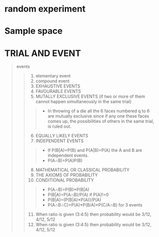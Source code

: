 # random experiment

# Sample space

# TRIAL AND EVENT
> events
>>1.  elementary event 
>>2.  compound event
>>3.  EXHAUSTIVE EVENTS
>>4.  FAVOURABLE EVENTS
>>5.  MUTALLY EXCLUSIVE EVENTS (if two or more of them cannot happen simultaneously in the same trial)
>>>*  In throwing of a die all the 6 faces numbered q to 6 are mutually exclusive since if any one these faces comes up, the possibilities of others in the same trial, is ruled out.
>>6.  EQUALLY LIKELY EVENTS
>>7.  INDEPENDENT EVENTS
>>>* If P(B|A)=P(B) and P(A|B)=P(A) the A and B are independent events.
>>>* P(A∩B)=P(A)P(B)
>>8.  MATHEMATICAL OR CLASSICAL PROBABILITY
>>9.  THE AXIOMS OF PROBABILITY
>>10. CONDITIONAL PROBABILITY 
>>>*  P(A∩B)=P(B)*P(B|A)
>>>*  P(B|A)=P(A∩B)/P(A) if P(A)!=0
>>>*  P(B|A)=(P(B|A)*P(A))/P(A)
>>>*  P(A∩B∩C)=P(A)*P(B/A)*P(C/A∩B)   for 3 events 
>>11. When ratio is given (3:4:5) then probability would be 3/12, 4/12, 5/12  
>>12. When ratio is given (3:4:5) then probability would be 3/12, 4/12, 5/12  

		
		
		